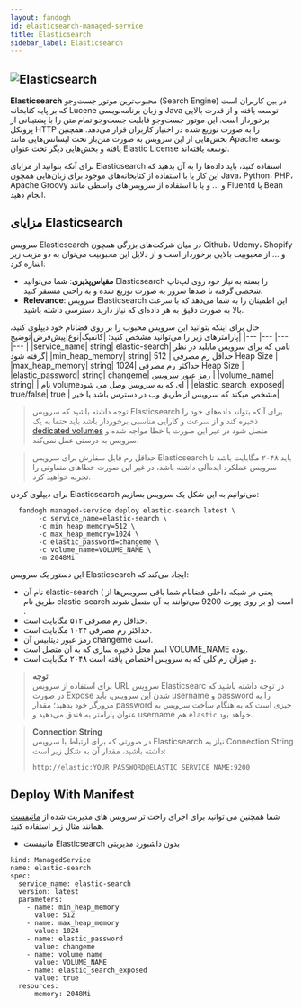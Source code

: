 ```yaml
---
layout: fandogh
id: elasticsearch-managed-service
title: Elasticsearch
sidebar_label: Elasticsearch 
---
```



## ![Elasticsearch](/img/docs/elasticsearch-managed-service.png "Elasticsearch")

**Elasticsearch** محبوب‌ترین موتور جست‌و‌جو (Search Engine) در بین کاربران است که بر پایه کتابخانه Lucene و زبان برنامه‌نویسی Java توسعه یافته و از قدرت بالایی برخوردار است. این موتور جست‌و‌جو قابلیت جست‌و‌جو تمام متن را با پشتیبانی از پروتکل HTTP را به صورت توزیع شده در اختیار کاربران قرار می‌دهد.
همچنین بخش‌هایی از این سرویس به صورت متن‌باز تحت لیسانس‌هایی مانند Apache توسعه یافته و بخش‌هایی دیگر تحت عنوان Elastic License توسعه یافته‌اند.<br/>

برای آنکه بتوانید از مزایای Elasticsearch استفاده کنید، باید داده‌ها را به آن بدهید که این کار یا با استفاده از کتابخانه‌های موجود برای زبان‌هایی همچون Java، Python، PHP، Apache Groovy و ...   و یا با استفاده از سرویس‌های واسطی مانند Fluentd یا Bean انجام دهید.<br/>


## مزایای Elasticsearch
سرویس Elasticsearch در میان شرکت‌های بزرگی همچون Github، Udemy، Shopify و ... از محبوبیت‌ بالایی برخوردار است و از دلایل این محبوبیت می‌توان به دو مزیت زیر اشاره کرد:
* **مقیاس‌پذیری**: شما می‌توانید Elasticsearch را بسته به نیاز خود روی لپ‌تاپ شخصی گرفته تا صدها سرور به صورت توزیع شده و به راحتی مستقر کنید.
* **Relevance**: سرویس Elasticsearch این اطمینان را به شما می‌دهد که با سرعت بالا به صورت دقیق به هر داده‌ای که نیاز دارید دسترسی داشته باشید.

حال برای اینکه بتوانید این سرویس محبوب را بر روی فضانام خود دیپلوی کنید، پارامتر‌های زیر را می‌توانید مشخص کنید:
|کانفیگ|نوع|پیش‌فرض|توضیح|
|---	|---	|---	|---	|
|service_name| string| elastic-search| نامی که برای سرویس مایلید در نظر گرفته شود|
|min_heap_memory| string| 512 | حداقل رم مصرفی Heap Size |
|max_heap_memory| string| 1024| حداکثر رم مصرفی Heap Size |
|elastic_password| string| changeme| رمز عبور سرویس |
|volume_name| string| | نام volumeای که به سرویس وصل می شود |
|elastic_search_exposed| true/false| true | مشخص میکند که سرویس از طریق وب در دسترس باشد یا خیر|

> توجه داشته باشید که سرویس ‌Elasticsearch برای آنکه بتواند داده‌های خود را ذخیره کند و از سرعت و کارایی مناسبی برخوردار باشد باید حتما به یک [dedicated volumes](https://docs.fandogh.cloud/docs/dedicated-volume.html) متصل شود در غیر این صورت با خطا مواجه شده و سرویس به درستی عمل نمی‌کند.

> حداقل رم قابل سفارش برای سرویس Elasticsearch باید ۲۰۴۸ مگابایت باشد تا سرویس عملکرد ایده‌آلی داشته باشد، در غیر این صورت خطاهای متفاوتی را تجربه خواهید کرد.

برای دیپلوی کردن Elasticsearch می‌توانیم به این شکل یک سرویس بسازیم:
```
  fandogh managed-service deploy elastic-search latest \
       -c service_name=elastic-search \
       -c min_heap_memory=512 \
       -c max_heap_memory=1024 \
       -c elastic_password=changeme \
       -c volume_name=VOLUME_NAME \
       -m 2048Mi
```
این دستور یک سرویس Elasticsearch ایجاد می‌کند که:
* نام آن elastic-search ( یعنی در شبکه داخلی فضانام شما باقی سرویس‌ها از طریق نام elastic-search و بر روی پورت 9200 می‌توانند به آن متصل شوند) است .
* حداقل رم مصرفی ۵۱۲ مگابایت است.
* حداکثر رم مصرفی ۱۰۲۴ مگابایت است.
* رمز عبور دیتابیس آن changeme است.
* اسم محل ذخیره سازی که به آن متصل است VOLUME_NAME بوده.
* و میزان رم کلی که به سرویس اختصاص یافته است ۲۰۴۸ مگابایت است.

> **توجه** \
برای استفاده از سرویس URL سرویس Elasticsearc در توجه داشته باشید که در صورت Expose شدن این سرویس، باید username و password را به مرورگر خود بدهید؛ مقدار password چیزی است که به هنگام ساخت سرویس به عنوان پارامتر به فندق می‌دهید و username هم `elastic` خواهد بود.

> **Connection String** \
 در صورتی که برای ارتباط با سرویس Elasticsearch نیاز به Connection String داشته باشید، مقدار آن به شکل زیر است:
> ```
 > http://elastic:YOUR_PASSWORD@ELASTIC_SERVICE_NAME:9200
 >```

## Deploy With Manifest
  

شما همچنین می توانید برای اجرای راحت تر سرویس های مدیریت شده از [مانیفست](https://docs.fandogh.cloud/docs/service-manifest.html) همانند مثال زیر استفاده کنید.

- مانیفست Elasticsearch بدون داشبورد مدیریتی
```
kind: ManagedService
name: elastic-search
spec:
  service_name: elastic-search
  version: latest
  parameters:
    - name: min_heap_memory
      value: 512
    - name: max_heap_memory
      value: 1024
    - name: elastic_password
      value: changeme
    - name: volume_name
      value: VOLUME_NAME
    - name: elastic_search_exposed
	  value: true
  resources:
      memory: 2048Mi
```
